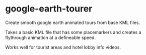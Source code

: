 # google-earth-tourer
Create smooth google earth animated tours from base KML files.

Takes a basic KML file that has some placemarkers and creates a flythrough animation at a defineable speed. 

Works well for tourist areas and hotel lobby info videos.
